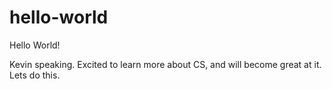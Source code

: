 # hello-world
Hello World!

Kevin speaking. Excited to learn more about CS, and will become great at it. Lets do this. 
